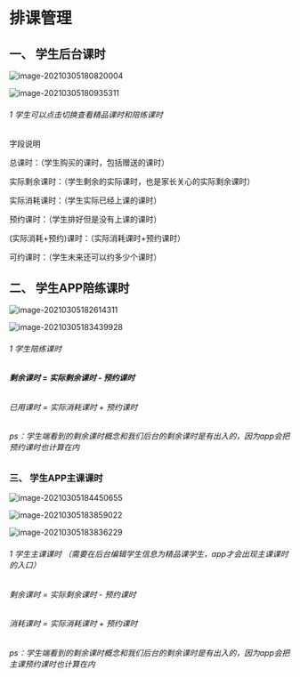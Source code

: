 

#                                                    排课管理



## 一、 学生后台课时

![image-20210305180820004](https://bulaoss.oss-cn-qingdao.aliyuncs.com/prod/PicGo/image-20210305180820004.png)

![image-20210305180935311](https://bulaoss.oss-cn-qingdao.aliyuncs.com/prod/PicGo/image-20210305180935311.png)

###### 1 学生可以点击切换查看精品课时和陪练课时

字段说明

总课时：（学生购买的课时，包括赠送的课时）

实际剩余课时：（学生剩余的实际课时，也是家长关心的实际剩余课时）

实际消耗课时：（学生实际已经上课的课时）



预约课时：（学生排好但是没有上课的课时）

(实际消耗+预约)课时：（实际消耗课时+预约课时）

可约课时：（学生未来还可以约多少个课时）





## 二、 学生APP陪练课时

![image-20210305182614311](https://bulaoss.oss-cn-qingdao.aliyuncs.com/prod/PicGo/image-20210305182614311.png)

![image-20210305183439928](https://bulaoss.oss-cn-qingdao.aliyuncs.com/prod/PicGo/image-20210305183439928.png)

###### 1 学生陪练课时

###### **剩余课时   =   实际剩余课时  -  预约课时**

###### 已用课时  =    实际消耗课时  + 预约课时

###### ps：学生端看到的剩余课时概念和我们后台的剩余课时是有出入的，因为app会把预约课时也计算在内







### 三、 学生APP主课课时



![image-20210305184450655](https://bulaoss.oss-cn-qingdao.aliyuncs.com/prod/PicGo/image-20210305184450655.png)

![image-20210305183859022](https://bulaoss.oss-cn-qingdao.aliyuncs.com/prod/PicGo/image-20210305183859022.png)



![image-20210305183836229](https://bulaoss.oss-cn-qingdao.aliyuncs.com/prod/PicGo/image-20210305183836229.png)



###### 1 学生主课课时 （需要在后台编辑学生信息为精品课学生，app才会出现主课课时的入口）

###### 剩余课时   =   实际剩余课时  -  预约课时

###### 消耗课时  =    实际消耗课时  +  预约课时

###### ps：学生端看到的剩余课时概念和我们后台的剩余课时是有出入的，因为app会把主课预约课时也计算在内













